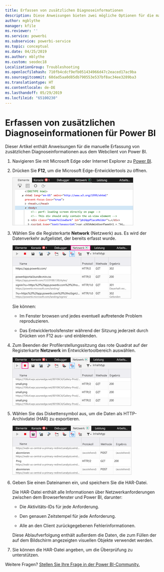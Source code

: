```yaml
---
title: Erfassen von zusätzlichen Diagnoseinformationen
description: Diese Anweisungen bieten zwei mögliche Optionen für die manuelle Erfassung von zusätzlichen Diagnoseinformationen aus dem Webclient von Power BI.
author: mgblythe
manager: kfile
ms.reviewer: ''
ms.service: powerbi
ms.subservice: powerbi-service
ms.topic: conceptual
ms.date: 04/25/2019
ms.author: mblythe
ms.custom: seodec18
LocalizationGroup: Troubleshooting
ms.openlocfilehash: 710fb4cdcf9efb051434966d47c2eaced17ac9ba
ms.sourcegitcommit: 60dad5aa0d85db790553e537bf8ac34ee3289ba3
ms.translationtype: HT
ms.contentlocale: de-DE
ms.lasthandoff: 05/29/2019
ms.locfileid: "65100230"
---
```

# <a name="capture-additional-diagnostic-information-for-power-bi"></a>Erfassen von zusätzlichen Diagnoseinformationen für Power BI

Dieser Artikel enthält Anweisungen für die manuelle Erfassung von zusätzlichen Diagnoseinformationen aus dem Webclient von Power BI.

1. Navigieren Sie mit Microsoft Edge oder Internet Explorer zu [Power BI](https://app.powerbi.com).

1. Drücken Sie **F12**, um die Microsoft Edge-Entwicklertools zu öffnen.

   ![Screenshot der Registerkarte „Elemente“ der Microsoft Edge-Entwicklertools.](media/service-admin-capturing-additional-diagnostic-information-for-power-bi/edge-developer-tools.png)

1. Wählen Sie die Registerkarte **Network** (Netzwerk) aus. Es wird der Datenverkehr aufgelistet, der bereits erfasst wurde.

   ![Screenshot der Registerkarte „Netzwerk“ der Microsoft Edge-Entwicklertools.](media/service-admin-capturing-additional-diagnostic-information-for-power-bi/edge-network-tab.png)

    Sie können:

    * Im Fenster browsen und jedes eventuell auftretende Problem reproduzieren.

    * Das Entwicklertoolsfenster während der Sitzung jederzeit durch Drücken von F12 aus- und einblenden.

1. Zum Beenden der Profilerstellungssitzung das rote Quadrat auf der Registerkarte **Netzwerk** im Entwicklertoolbereich auswählen.

   ![Screenshot der Registerkarte „Netzwerk“ der Microsoft Edge-Entwicklertools mit einer Legende zur Schaltfläche „Stop“.](media/service-admin-capturing-additional-diagnostic-information-for-power-bi/edge-network-tab-stop.png)

1. Wählen Sie das Diskettensymbol aus, um die Daten als HTTP-Archivdatei (HAR) zu exportieren.

   ![Screenshot der Registerkarte „Netzwerk“ der Microsoft Edge-Entwicklertools mit einer Legende zum Diskettensymbol.](media/service-admin-capturing-additional-diagnostic-information-for-power-bi/edge-network-tab-save.png)

1. Geben Sie einen Dateinamen ein, und speichern Sie die HAR-Datei.

    Die HAR-Datei enthält alle Informationen über Netzwerkanforderungen zwischen dem Browserfenster und Power BI, darunter:

    * Die Aktivitäts-IDs für jede Anforderung.

    * Den genauen Zeitstempel für jede Anforderung.

    * Alle an den Client zurückgegebenen Fehlerinformationen.

    Diese Ablaufverfolgung enthält außerdem die Daten, die zum Füllen der auf dem Bildschirm angezeigten visuellen Objekte verwendet werden.

1. Sie können die HAR-Datei angeben, um die Überprüfung zu unterstützen.

Weitere Fragen? [Stellen Sie Ihre Frage in der Power BI-Community.](http://community.powerbi.com/)
